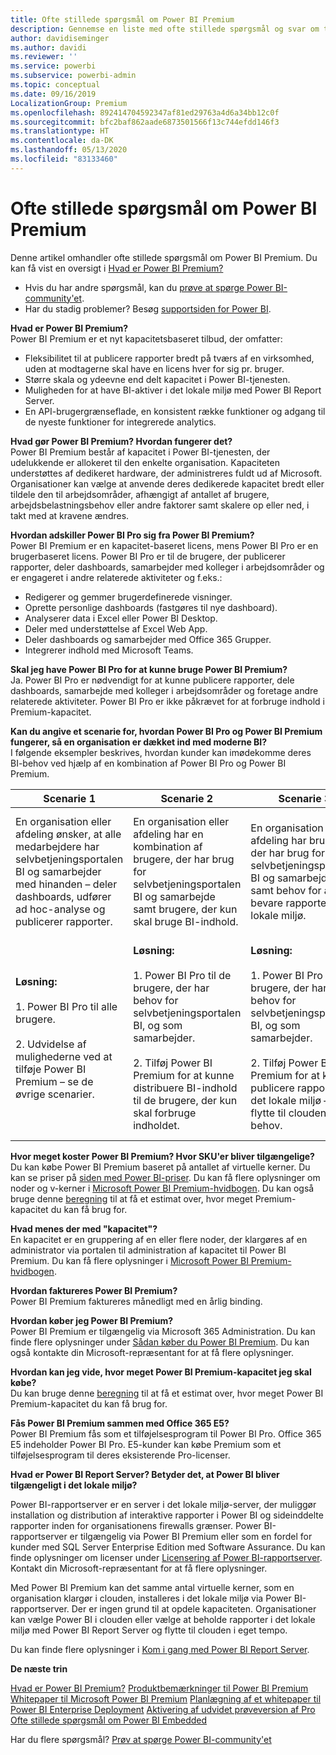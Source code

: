 ```yaml
---
title: Ofte stillede spørgsmål om Power BI Premium
description: Gennemse en liste med ofte stillede spørgsmål og svar om tilbuddene i Power BI Premium.
author: davidiseminger
ms.author: davidi
ms.reviewer: ''
ms.service: powerbi
ms.subservice: powerbi-admin
ms.topic: conceptual
ms.date: 09/16/2019
LocalizationGroup: Premium
ms.openlocfilehash: 892414704592347af81ed29763a4d6a34bb12c0f
ms.sourcegitcommit: bfc2baf862aade6873501566f13c744efdd146f3
ms.translationtype: HT
ms.contentlocale: da-DK
ms.lasthandoff: 05/13/2020
ms.locfileid: "83133460"
---
```

# <a name="power-bi-premium-faq"></a>Ofte stillede spørgsmål om Power BI Premium

Denne artikel omhandler ofte stillede spørgsmål om Power BI Premium. Du kan få vist en oversigt i [Hvad er Power BI Premium?](service-premium-what-is.md)

* Hvis du har andre spørgsmål, kan du [prøve at spørge Power BI-community'et](https://community.powerbi.com/).
* Har du stadig problemer? Besøg [supportsiden for Power BI](https://powerbi.microsoft.com/support/).

**Hvad er Power BI Premium?**  
Power BI Premium er et nyt kapacitetsbaseret tilbud, der omfatter:

* Fleksibilitet til at publicere rapporter bredt på tværs af en virksomhed, uden at modtagerne skal have en licens hver for sig pr. bruger.
* Større skala og ydeevne end delt kapacitet i Power BI-tjenesten.
* Muligheden for at have BI-aktiver i det lokale miljø med Power BI Report Server.
* En API-brugergrænseflade, en konsistent række funktioner og adgang til de nyeste funktioner for integrerede analytics.

**Hvad gør Power BI Premium? Hvordan fungerer det?**  
Power BI Premium består af kapacitet i Power BI-tjenesten, der udelukkende er allokeret til den enkelte organisation. Kapaciteten understøttes af dedikeret hardware, der administreres fuldt ud af Microsoft. Organisationer kan vælge at anvende deres dedikerede kapacitet bredt eller tildele den til arbejdsområder, afhængigt af antallet af brugere, arbejdsbelastningsbehov eller andre faktorer samt skalere op eller ned, i takt med at kravene ændres.

**Hvordan adskiller Power BI Pro sig fra Power BI Premium?**  
Power BI Premium er en kapacitet-baseret licens, mens Power BI Pro er en brugerbaseret licens. Power BI Pro er til de brugere, der publicerer rapporter, deler dashboards, samarbejder med kolleger i arbejdsområder og er engageret i andre relaterede aktiviteter og f.eks.:

* Redigerer og gemmer brugerdefinerede visninger.
* Oprette personlige dashboards (fastgøres til nye dashboard).
* Analyserer data i Excel eller Power BI Desktop.
* Deler med understøttelse af Excel Web App.
* Deler dashboards og samarbejder med Office 365 Grupper.
* Integrerer indhold med Microsoft Teams.

**Skal jeg have Power BI Pro for at kunne bruge Power BI Premium?**  
Ja. Power BI Pro er nødvendigt for at kunne publicere rapporter, dele dashboards, samarbejde med kolleger i arbejdsområder og foretage andre relaterede aktiviteter. Power BI Pro er ikke påkrævet for at forbruge indhold i Premium-kapacitet.

**Kan du angive et scenarie for, hvordan Power BI Pro og Power BI Premium fungerer, så en organisation er dækket ind med moderne BI?**  
I følgende eksempler beskrives, hvordan kunder kan imødekomme deres BI-behov ved hjælp af en kombination af Power BI Pro og Power BI Premium.

| Scenarie 1 | Scenarie 2 | Scenarie 3 | Scenarie 4 |
| --- | --- | --- | --- |
| En organisation eller afdeling ønsker, at alle medarbejdere har selvbetjeningsportalen BI og samarbejder med hinanden – deler dashboards, udfører ad hoc-analyse og publicerer rapporter. | En organisation eller afdeling har en kombination af brugere, der har brug for selvbetjeningsportalen BI og samarbejde samt brugere, der kun skal bruge BI-indhold. | En organisation eller afdeling har brugere, der har brug for selvbetjeningsportalen BI og samarbejde samt behov for at bevare rapporter i det lokale miljø. | En økonomiafdeling arbejder aktivt for at analysere flere store datasæt før en meddelelse om indtjening og fuldstændig og isoleret kapacitet for at kunne håndtere arbejdsbelastningerne. |
| **Løsning:**<br/><br/>1. Power BI Pro til alle brugere.<br/><br/>2. Udvidelse af mulighederne ved at tilføje Power BI Premium – se de øvrige scenarier. |**Løsning:**<br/><br/>1. Power BI Pro til de brugere, der har behov for selvbetjeningsportalen BI, og som samarbejder.<br/><br/>2. Tilføj Power BI Premium for at kunne distribuere BI-indhold til de brugere, der kun skal forbruge indholdet. |**Løsning:**<br/><br/>1. Power BI Pro til de brugere, der har behov for selvbetjeningsportalen BI, og som samarbejder.<br/><br/>2. Tilføj Power BI Premium for at kunne publicere rapporter i det lokale miljø – og flytte til clouden efter behov. |**Løsning:**<br/><br/>1. Power BI Pro til alle brugere i økonomiafdelingen.<br/><br/>2. Føj Power BI Premium til de dedikerede ressourcer – i clouden – som udelukkende skal bruges af økonomiteamet, hvilket giver større skala og bedre ydeevne. |

**Hvor meget koster Power BI Premium? Hvor SKU'er bliver tilgængelige?**  
Du kan købe Power BI Premium baseret på antallet af virtuelle kerner. Du kan se priser på [siden med Power BI-priser](https://powerbi.microsoft.com/pricing/). Du kan få flere oplysninger om noder og v-kerner i [Microsoft Power BI Premium-hvidbogen](https://aka.ms/pbipremiumwhitepaper). Du kan også bruge denne [beregning](https://powerbi.microsoft.com/calculator/) til at få et estimat over, hvor meget Premium-kapacitet du kan få brug for.

**Hvad menes der med "kapacitet"?**  
En kapacitet er en gruppering af en eller flere noder, der klargøres af en administrator via portalen til administration af kapacitet til Power BI Premium. Du kan få flere oplysninger i [Microsoft Power BI Premium-hvidbogen](https://aka.ms/pbipremiumwhitepaper).

**Hvordan faktureres Power BI Premium?**  
Power BI Premium faktureres månedligt med en årlig binding.

**Hvordan køber jeg Power BI Premium?**  
Power BI Premium er tilgængelig via Microsoft 365 Administration. Du kan finde flere oplysninger under [Sådan køber du Power BI Premium](service-admin-premium-purchase.md). Du kan også kontakte din Microsoft-repræsentant for at få flere oplysninger.

**Hvordan kan jeg vide, hvor meget Power BI Premium-kapacitet jeg skal købe?**  
Du kan bruge denne [beregning](https://powerbi.microsoft.com/calculator/) til at få et estimat over, hvor meget Power BI Premium-kapacitet du kan få brug for.

**Fås Power BI Premium sammen med Office 365 E5?**  
Power BI Premium fås som et tilføjelsesprogram til Power BI Pro. Office 365 E5 indeholder Power BI Pro. E5-kunder kan købe Premium som et tilføjelsesprogram til deres eksisterende Pro-licenser.

**Hvad er Power BI Report Server? Betyder det, at Power BI bliver tilgængeligt i det lokale miljø?**

Power BI-rapportserver er en server i det lokale miljø-server, der muliggør installation og distribution af interaktive rapporter i Power BI og sideinddelte rapporter inden for organisationens firewalls grænser. Power BI-rapportserver er tilgængelig via Power BI Premium eller som en fordel for kunder med SQL Server Enterprise Edition med Software Assurance. Du kan finde oplysninger om licenser under [Licensering af Power BI-rapportserver](../report-server/get-started.md#licensing-power-bi-report-server). Kontakt din Microsoft-repræsentant for at få flere oplysninger.

Med Power BI Premium kan det samme antal virtuelle kerner, som en organisation klargør i clouden, installeres i det lokale miljø via Power BI-rapportserver. Der er ingen grund til at opdele kapaciteten. Organisationer kan vælge Power BI i clouden eller vælge at beholde rapporter i det lokale miljø med Power BI Report Server og flytte til clouden i eget tempo.

Du kan finde flere oplysninger i [Kom i gang med Power BI Report Server](../report-server/get-started.md).

**De næste trin**

[Hvad er Power BI Premium?](service-premium-what-is.md)
[Produktbemærkninger til Power BI Premium](../service-premium-release-notes.md)
[Whitepaper til Microsoft Power BI Premium](https://aka.ms/pbipremiumwhitepaper)
[Planlægning af et whitepaper til Power BI Enterprise Deployment](https://aka.ms/pbienterprisedeploy)
[Aktivering af udvidet prøveversion af Pro](../service-extended-pro-trial.md)
[Ofte stillede spørgsmål om Power BI Embedded](../developer/embedded/embedded-faq.md)

Har du flere spørgsmål? [Prøv at spørge Power BI-community'et](https://community.powerbi.com/)